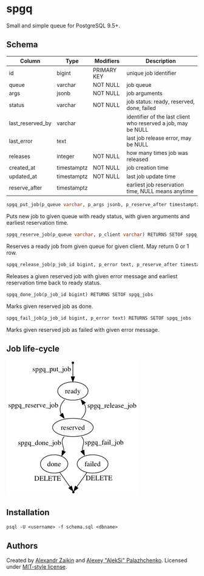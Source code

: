 # spgq

Small and simple queue for PostgreSQL 9.5+.


## Schema

 Column           | Type        | Modifiers   | Description
------------------|-------------|-------------|-------------
 id               | bigint      | PRIMARY KEY | unique job identifier
 queue            | varchar     | NOT NULL    | job queue
 args             | jsonb       | NOT NULL    | job arguments
 status           | varchar     | NOT NULL    | job status: ready, reserved, done, failed
 last_reserved_by | varchar     |             | identifier of the last client who reserved a job, may be NULL
 last_error       | text        |             | last job release error, may be NULL
 releases         | integer     | NOT NULL    | how many times job was released
 created_at       | timestamptz | NOT NULL    | job creation time
 updated_at       | timestamptz | NOT NULL    | last job update time
 reserve_after    | timestamptz |             | earliest job reservation time, NULL means anytime

```sql
spgq_put_job(p_queue varchar, p_args jsonb, p_reserve_after timestamptz) RETURNS spgq_jobs
```
Puts new job to given queue with ready status, with given arguments and earliest reservation time.

```sql
spgq_reserve_job(p_queue varchar, p_client varchar) RETURNS SETOF spgq_jobs
```
Reserves a ready job from given queue for given client. May return 0 or 1 row.

```sql
spgq_release_job(p_job_id bigint, p_error text, p_reserve_after timestamptz) RETURNS SETOF spgq_jobs
```
Releases a given reserved job with given error message and earliest reservation time back to ready status.

```sql
spgq_done_job(p_job_id bigint) RETURNS SETOF spgq_jobs
```
Marks given reserved job as done.

```sql
spgq_fail_job(p_job_id bigint, p_error text) RETURNS SETOF spgq_jobs
```
Marks given reserved job as failed with given error message.


## Job life-cycle

![Job statuses: ready, reserved, done, failed](statuses.dot.png)


## Installation

```
psql -U <username> -f schema.sql <dbname>
```


## Authors

Created by [Alexandr Zaikin](https://github.com/zaikin) and [Alexey "AlekSi" Palazhchenko](https://github.com/AlekSi). Licensed under [MIT-style license](LICENSE).
